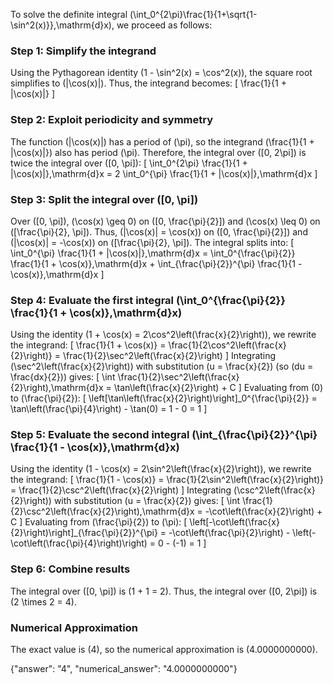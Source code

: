 
To solve the definite integral \(\int_0^{2\pi}\frac{1}{1+\sqrt{1-\sin^2(x)}}\,\mathrm{d}x\), we proceed as follows:

### Step 1: Simplify the integrand
Using the Pythagorean identity \(1 - \sin^2(x) = \cos^2(x)\), the square root simplifies to \(|\cos(x)|\). Thus, the integrand becomes:
\[
\frac{1}{1 + |\cos(x)|}
\]

### Step 2: Exploit periodicity and symmetry
The function \(|\cos(x)|\) has a period of \(\pi\), so the integrand \(\frac{1}{1 + |\cos(x)|}\) also has period \(\pi\). Therefore, the integral over \([0, 2\pi]\) is twice the integral over \([0, \pi]\):
\[
\int_0^{2\pi} \frac{1}{1 + |\cos(x)|}\,\mathrm{d}x = 2 \int_0^{\pi} \frac{1}{1 + |\cos(x)|}\,\mathrm{d}x
\]

### Step 3: Split the integral over \([0, \pi]\)
Over \([0, \pi]\), \(\cos(x) \geq 0\) on \([0, \frac{\pi}{2}]\) and \(\cos(x) \leq 0\) on \([\frac{\pi}{2}, \pi]\). Thus, \(|\cos(x)| = \cos(x)\) on \([0, \frac{\pi}{2}]\) and \(|\cos(x)| = -\cos(x)\) on \([\frac{\pi}{2}, \pi]\). The integral splits into:
\[
\int_0^{\pi} \frac{1}{1 + |\cos(x)|}\,\mathrm{d}x = \int_0^{\frac{\pi}{2}} \frac{1}{1 + \cos(x)}\,\mathrm{d}x + \int_{\frac{\pi}{2}}^{\pi} \frac{1}{1 - \cos(x)}\,\mathrm{d}x
\]

### Step 4: Evaluate the first integral \(\int_0^{\frac{\pi}{2}} \frac{1}{1 + \cos(x)}\,\mathrm{d}x\)
Using the identity \(1 + \cos(x) = 2\cos^2\left(\frac{x}{2}\right)\), we rewrite the integrand:
\[
\frac{1}{1 + \cos(x)} = \frac{1}{2\cos^2\left(\frac{x}{2}\right)} = \frac{1}{2}\sec^2\left(\frac{x}{2}\right)
\]
Integrating \(\sec^2\left(\frac{x}{2}\right)\) with substitution \(u = \frac{x}{2}\) (so \(du = \frac{dx}{2}\)) gives:
\[
\int \frac{1}{2}\sec^2\left(\frac{x}{2}\right)\,\mathrm{d}x = \tan\left(\frac{x}{2}\right) + C
\]
Evaluating from \(0\) to \(\frac{\pi}{2}\):
\[
\left[\tan\left(\frac{x}{2}\right)\right]_0^{\frac{\pi}{2}} = \tan\left(\frac{\pi}{4}\right) - \tan(0) = 1 - 0 = 1
\]

### Step 5: Evaluate the second integral \(\int_{\frac{\pi}{2}}^{\pi} \frac{1}{1 - \cos(x)}\,\mathrm{d}x\)
Using the identity \(1 - \cos(x) = 2\sin^2\left(\frac{x}{2}\right)\), we rewrite the integrand:
\[
\frac{1}{1 - \cos(x)} = \frac{1}{2\sin^2\left(\frac{x}{2}\right)} = \frac{1}{2}\csc^2\left(\frac{x}{2}\right)
\]
Integrating \(\csc^2\left(\frac{x}{2}\right)\) with substitution \(u = \frac{x}{2}\) gives:
\[
\int \frac{1}{2}\csc^2\left(\frac{x}{2}\right)\,\mathrm{d}x = -\cot\left(\frac{x}{2}\right) + C
\]
Evaluating from \(\frac{\pi}{2}\) to \(\pi\):
\[
\left[-\cot\left(\frac{x}{2}\right)\right]_{\frac{\pi}{2}}^{\pi} = -\cot\left(\frac{\pi}{2}\right) - \left(-\cot\left(\frac{\pi}{4}\right)\right) = 0 - (-1) = 1
\]

### Step 6: Combine results
The integral over \([0, \pi]\) is \(1 + 1 = 2\). Thus, the integral over \([0, 2\pi]\) is \(2 \times 2 = 4\).

### Numerical Approximation
The exact value is \(4\), so the numerical approximation is \(4.0000000000\).

{"answer": "4", "numerical_answer": "4.0000000000"}